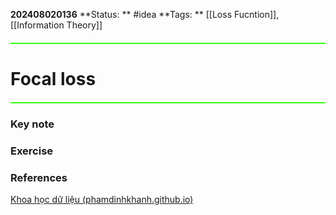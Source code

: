**202408020136**
**Status: ** #idea
**Tags: ** [[Loss Fucntion]], [[Information Theory]]

<hr style="border: none; height: 2px; background-color: #39FF14; margin: 20px 0;">

# Focal loss

<hr style="border: none; height: 2px; background-color: #39FF14; margin: 20px 0;">

### Key note

### Exercise


### References
[Khoa học dữ liệu (phamdinhkhanh.github.io)](https://phamdinhkhanh.github.io/2020/08/23/FocalLoss.html)
